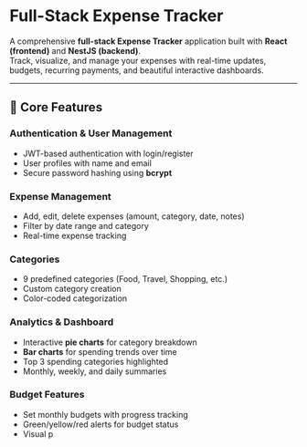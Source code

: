 # Full-Stack Expense Tracker

A comprehensive **full-stack Expense Tracker** application built with **React (frontend)** and **NestJS (backend)**.  
Track, visualize, and manage your expenses with real-time updates, budgets, recurring payments, and beautiful interactive dashboards.

---

## 🚀 Core Features

### Authentication & User Management
- JWT-based authentication with login/register
- User profiles with name and email
- Secure password hashing using **bcrypt**

### Expense Management
- Add, edit, delete expenses (amount, category, date, notes)
- Filter by date range and category
- Real-time expense tracking

### Categories
- 9 predefined categories (Food, Travel, Shopping, etc.)
- Custom category creation
- Color-coded categorization

### Analytics & Dashboard
- Interactive **pie charts** for category breakdown
- **Bar charts** for spending trends over time
- Top 3 spending categories highlighted
- Monthly, weekly, and daily summaries

### Budget Features
- Set monthly budgets with progress tracking
- Green/yellow/red alerts for budget status
- Visual p
